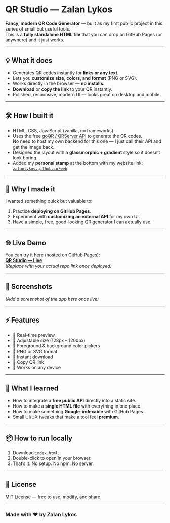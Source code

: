 # QR Studio — Zalan Lykos

**Fancy, modern QR Code Generator** — built as my first public project in this series of small but useful tools.  
This is a **fully standalone HTML file** that you can drop on GitHub Pages (or anywhere) and it just works.

---

## 💡 What it does
- Generates QR codes instantly for **links or any text**.
- Lets you **customize size, colors, and format** (PNG or SVG).
- Works directly in the browser — **no installs**.
- **Download** or **copy the link** to your QR instantly.
- Polished, responsive, modern UI — looks great on desktop and mobile.

---

## 🛠️ How I built it
- HTML, CSS, JavaScript (vanilla, no frameworks).
- Uses the free [goQR / QRServer API](https://goqr.me/api/) to generate the QR codes.  
  No need to host my own backend for this one — I just call their API and get the image back.
- Designed the layout with a **glassmorphic + gradient** style so it doesn’t look boring.
- Added my **personal stamp** at the bottom with my website link:  
  [`zalanlykos.github.io/web`](https://zalanlykos.github.io/web)

---

## 🚀 Why I made it
I wanted something quick but valuable to:
1. Practice **deploying on GitHub Pages**.
2. Experiment with **customizing an external API** for my own UI.
3. Have a simple, free, good-looking QR generator I can actually use.

---

## 🌐 Live Demo
You can try it here (hosted on GitHub Pages):  
[**QR Studio — Live**](https://zalanlykos.github.io/qr-studio)  
*(Replace with your actual repo link once deployed)*

---

## 📸 Screenshots
*(Add a screenshot of the app here once live)*

---

## ⚡ Features
- 🔹 Real-time preview
- 🔹 Adjustable size (128px – 1200px)
- 🔹 Foreground & background color pickers
- 🔹 PNG or SVG format
- 🔹 Instant download
- 🔹 Copy QR link
- 🔹 Works on any device

---

## 🧠 What I learned
- How to integrate a **free public API** directly into a static site.
- How to make a **single HTML file** with everything in one place.
- How to make something **Google-indexable** with GitHub Pages.
- Small UI/UX tweaks that make a tool feel **premium**.

---

## 📦 How to run locally
1. Download `index.html`.
2. Double-click to open in your browser.
3. That’s it. No setup. No npm. No server.

---

## 📜 License
MIT License — free to use, modify, and share.

---

### Made with ❤️ by Zalan Lykos
